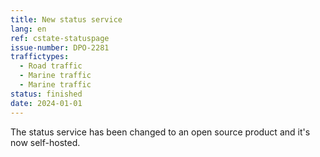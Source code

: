 ```yaml
---
title: New status service
lang: en
ref: cstate-statuspage
issue-number: DPO-2281
traffictypes:
  - Road traffic
  - Marine traffic
  - Marine traffic
status: finished
date: 2024-01-01
---
```


The status service has been changed to an open source product and it's now
self-hosted.
